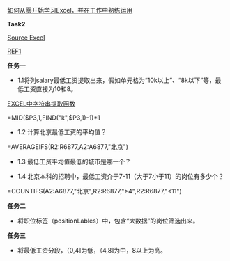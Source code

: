 [如何从零开始学习Excel，并在工作中熟练运用](https://www.zhihu.com/question/36888983/answer/84860536?from=profile_answer_card)

**Task2**

[Source Excel](https://github.com/mobenlu/Excel/blob/master/DataAnalyst.xlsx)

[REF1](https://zhuanlan.zhihu.com/p/39292027)

**任务一**
- 1.1将列salary最低工资提取出来，假如单元格为“10k以上”、“8k以下”等，最低工资直接为10和8。

[EXCEL中字符串提取函数](http://blog.sina.com.cn/s/blog_818b22e50102vte6.html)

=MID($P3,1,FIND("k",$P3,1)-1)*1


- 1.2 计算北京最低工资的平均值？

=AVERAGEIFS(R2:R6877,A2:A6877,"北京")

- 1.3 最低工资平均值最低的城市是哪一个？

- 1.4 北京本科的招聘中，最低工资介于7-11（大于7小于11）的岗位有多少个？

=COUNTIFS(A2:A6877,"北京",R2:R6877,">4",R2:R6877,"<11")

**任务二** 
- 将职位标签（positionLables）中，包含“大数据”的岗位筛选出来。

**任务三** 
- 将最低工资分段，（0,4]为低，（4,8]为中，8以上为高。
